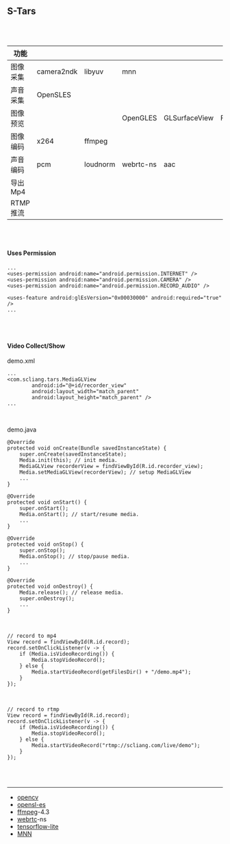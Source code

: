 ## S-Tars

<br /><br />

| 功能 |  |  |  |  |  |  |
| --- | --- | --- | --- | --- | --- | --- |
| 图像采集 | camera2ndk | libyuv | mnn |  |  |  |
| 声音采集 | OpenSLES |  |  |  |  |
| 图像预览 |  |  | OpenGLES | GLSurfaceView | FBO | Kalman |
| 图像编码 | x264 | ffmpeg |  |  |  |
| 声音编码 | pcm | loudnorm | webrtc-ns | aac |  |  |
| 导出Mp4 |  |  |  |  |  | ffmpeg |
| RTMP推流 |  |  |  |  |  | ffmpeg |

<br /><br />

#### Uses Permission

```
...
<uses-permission android:name="android.permission.INTERNET" />
<uses-permission android:name="android.permission.CAMERA" />
<uses-permission android:name="android.permission.RECORD_AUDIO" />

<uses-feature android:glEsVersion="0x00030000" android:required="true" />
...
```

<br /><br />

#### Video Collect/Show

demo.xml
```
...
<com.scliang.tars.MediaGLView
        android:id="@+id/recorder_view"
        android:layout_width="match_parent"
        android:layout_height="match_parent" />
...
```

<br />

demo.java
```
@Override
protected void onCreate(Bundle savedInstanceState) {
    super.onCreate(savedInstanceState);
    Media.init(this); // init media.
    MediaGLView recorderView = findViewById(R.id.recorder_view);
    Media.setMediaGLView(recorderView); // setup MediaGLView
    ...
}

@Override
protected void onStart() {
    super.onStart();
    Media.onStart(); // start/resume media.
    ...
}

@Override
protected void onStop() {
    super.onStop();
    Media.onStop(); // stop/pause media.
    ...
}

@Override
protected void onDestroy() {
    Media.release(); // release media.
    super.onDestroy();
    ...
}
```

<br />

```
// record to mp4
View record = findViewById(R.id.record);
record.setOnClickListener(v -> {
    if (Media.isVideoRecording()) {
        Media.stopVideoRecord();
    } else {
        Media.startVideoRecord(getFilesDir() + "/demo.mp4");
    }
});
```

<br />

```
// record to rtmp
View record = findViewById(R.id.record);
record.setOnClickListener(v -> {
    if (Media.isVideoRecording()) {
        Media.stopVideoRecord();
    } else {
        Media.startVideoRecord("rtmp://scliang.com/live/demo");
    }
});
```

<br /><br />

---

- [opencv](https://github.com/opencv/opencv)
- [opensl-es](https://developer.android.google.cn/ndk/guides/audio/opensl)
- [ffmpeg](https://github.com/FFmpeg/FFmpeg)-4.3
- [webrtc](https://github.com/webrtc)-ns
- [tensorflow-lite](https://tensorflow.google.cn/lite/)
- [MNN](https://github.com/alibaba/MNN)
